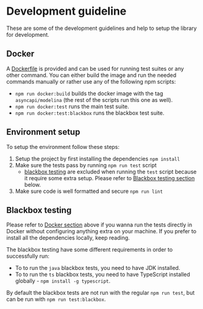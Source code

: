 # Development guideline
These are some of the development guidelines and help to setup the library for development.

## Docker
A [Dockerfile](../Dockerfile) is provided and can be used for running test suites or any other command.
You can either build the image and run the needed commands manually or rather use any of the following npm scripts:

- `npm run docker:build` builds the docker image with the tag `asyncapi/modelina` (the rest of the scripts run this one as well).
- `npm run docker:test` runs the main test suite.
- `npm run docker:test:blackbox` runs the blackbox test suite.

## Environment setup

To setup the environment follow these steps:
1. Setup the project by first installing the dependencies `npm install`
2. Make sure the tests pass by running `npm run test` script
    - [blackbox testing](#blackbox-testing) are excluded when running the `test` script because it require some extra setup. Please refer to [Blackbox testing section](#blackbox-testing) below.
3. Make sure code is well formatted and secure `npm run lint`

## Blackbox testing
Please refer to [Docker section](#docker) above if you wanna run the tests directly in Docker without configuring anything extra on your machine. 
If you prefer to install all the dependencies locally, keep reading.

The blackbox testing have some different requirements in order to successfully run:
- To to run the `java` blackbox tests, you need to have JDK installed.
- To to run the `ts` blackbox tests, you need to have TypeScript installed globally - `npm install -g typescript`.

By default the blackbox tests are not run with the regular `npm run test`, but can be run with `npm run test:blackbox`.
